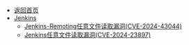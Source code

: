 - [返回首页](/)
- [Jenkins](Jenkins/)
  - [Jenkins-Remoting任意文件读取漏洞(CVE-2024-43044)](Jenkins/Jenkins-Remoting任意文件读取漏洞(CVE-2024-43044).md)
  - [Jenkins任意文件读取漏洞(CVE-2024-23897)](Jenkins/Jenkins任意文件读取漏洞(CVE-2024-23897).md)
